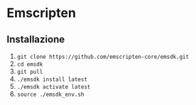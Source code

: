 # Emscripten

## Installazione
1. `git clone https://github.com/emscripten-core/emsdk.git`
2. `cd emsdk`
3. `git pull`
4. `./emsdk install latest`
5. `./emsdk activate latest`
6. `source ./emsdk_env.sh`